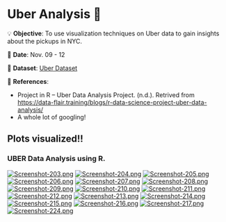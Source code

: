 # Uber Analysis 🚕

💡
**Objective**: To use visualization techniques on Uber data to gain insights about the pickups in NYC.

📅
**Date**: Nov. 09 - 12

🔢
**Dataset**: [Uber Dataset](https://github.com/e-paj/Machine-Learning-Projects-in-R/tree/main/CASE%201:%20Uber%20Analysis/DATA)

📜
**References**:
- Project in R – Uber Data Analysis Project. (n.d.). Retrived from https://data-flair.training/blogs/r-data-science-project-uber-data-analysis/
- A whole lot of googling!

## Plots visualized!!

### UBER Data Analysis using R.

[![Screenshot-203.png](https://i.postimg.cc/ydPjbSw0/Screenshot-203.png)](https://postimg.cc/1n8Dg4Rz)
[![Screenshot-204.png](https://i.postimg.cc/kGYcnPM4/Screenshot-204.png)](https://postimg.cc/zHWWjMgZ)
[![Screenshot-205.png](https://i.postimg.cc/htdrqYkD/Screenshot-205.png)](https://postimg.cc/4YXt6W4q)
[![Screenshot-206.png](https://i.postimg.cc/ydVXc8kx/Screenshot-206.png)](https://postimg.cc/d7xyKvRc)
[![Screenshot-207.png](https://i.postimg.cc/2yyQ99df/Screenshot-207.png)](https://postimg.cc/ctqtrm5D)
[![Screenshot-208.png](https://i.postimg.cc/8k4DTNRB/Screenshot-208.png)](https://postimg.cc/148bHxYf)
[![Screenshot-209.png](https://i.postimg.cc/qvPH1Rr0/Screenshot-209.png)](https://postimg.cc/18rdty4Y)
[![Screenshot-210.png](https://i.postimg.cc/X7XM3F74/Screenshot-210.png)](https://postimg.cc/fJ4qfV9r)
[![Screenshot-211.png](https://i.postimg.cc/J4SFL225/Screenshot-211.png)](https://postimg.cc/hfbs8pgX)
[![Screenshot-212.png](https://i.postimg.cc/Xvk1977s/Screenshot-212.png)](https://postimg.cc/1g4KQSFF)
[![Screenshot-213.png](https://i.postimg.cc/kXRjfyg6/Screenshot-213.png)](https://postimg.cc/0bxdNDmP)
[![Screenshot-214.png](https://i.postimg.cc/ZYBgMmf5/Screenshot-214.png)](https://postimg.cc/Jt8PsfVf)
[![Screenshot-215.png](https://i.postimg.cc/Prn6VwpS/Screenshot-215.png)](https://postimg.cc/QVSkHVq7)
[![Screenshot-216.png](https://i.postimg.cc/SN4rfb35/Screenshot-216.png)](https://postimg.cc/XX2dnmVc)
[![Screenshot-217.png](https://i.postimg.cc/FFybRnzx/Screenshot-217.png)](https://postimg.cc/4n3H2PzK)
[![Screenshot-224.png](https://i.postimg.cc/c4qnQ7gL/Screenshot-224.png)](https://postimg.cc/SjrR4MfB)
